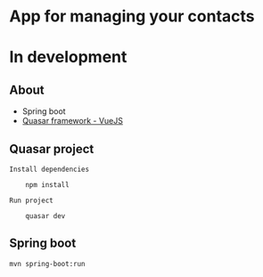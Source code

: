 # App for managing your contacts

# In development

## About

- Spring boot
- [Quasar framework - VueJS](https://quasar.dev/)


## Quasar project

    Install dependencies

        npm install

    Run project

        quasar dev

## Spring boot

    mvn spring-boot:run
